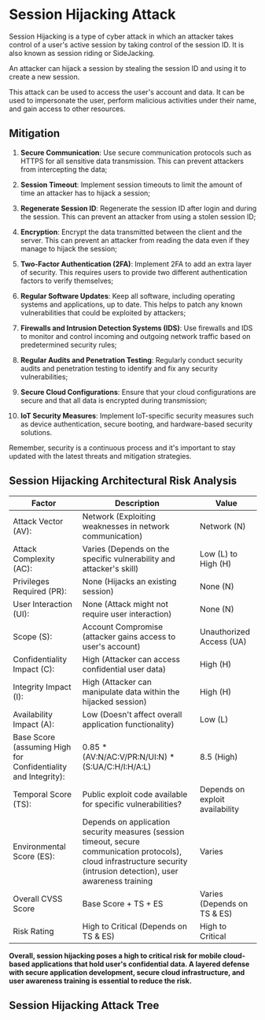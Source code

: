 # Session Hijacking Attack 

Session Hijacking is a type of cyber attack in which an attacker takes control of a user's active session by taking control of the session ID. It is also known as session riding or SideJacking. 

An attacker can hijack a session by stealing the session ID and using it to create a new session. 

This attack can be used to access the user's account and data. It can be used to impersonate the user, perform malicious activities under their name, and gain access to other resources.

## Mitigation

1. **Secure Communication**: Use secure communication protocols such as HTTPS for all sensitive data transmission. This can prevent attackers from intercepting the data;

2. **Session Timeout**: Implement session timeouts to limit the amount of time an attacker has to hijack a session;

3. **Regenerate Session ID**: Regenerate the session ID after login and during the session. This can prevent an attacker from using a stolen session ID;

4. **Encryption**: Encrypt the data transmitted between the client and the server. This can prevent an attacker from reading the data even if they manage to hijack the session;

5. **Two-Factor Authentication (2FA)**: Implement 2FA to add an extra layer of security. This requires users to provide two different authentication factors to verify themselves;

6. **Regular Software Updates**: Keep all software, including operating systems and applications, up to date. This helps to patch any known vulnerabilities that could be exploited by attackers;

7. **Firewalls and Intrusion Detection Systems (IDS)**: Use firewalls and IDS to monitor and control incoming and outgoing network traffic based on predetermined security rules;

8. **Regular Audits and Penetration Testing**: Regularly conduct security audits and penetration testing to identify and fix any security vulnerabilities;

9. **Secure Cloud Configurations**: Ensure that your cloud configurations are secure and that all data is encrypted during transmission;

10. **IoT Security Measures**: Implement IoT-specific security measures such as device authentication, secure booting, and hardware-based security solutions.

Remember, security is a continuous process and it's important to stay updated with the latest threats and mitigation strategies.

## Session Hijacking Architectural Risk Analysis

| **Factor**                                                      | **Description**                                                                                                                                                                | **Value**                                     |
|-----------------------------------------------------------------|--------------------------------------------------------------------------------------------------------------------------------------------------------------------------------|-----------------------------------------------|
| Attack   Vector (AV):                                           | Network   (Exploiting weaknesses in network communication)                                                                                                                     | Network   (N)                                 |
| Attack   Complexity (AC):                                       | Varies   (Depends on the specific vulnerability and attacker's skill)                                                                                                          |         Low (L) to High (H)                   |
| Privileges   Required (PR):                                     | None   (Hijacks an existing session)                                                                                                                                           | None   (N)                                    |
| User   Interaction (UI):                                        | None   (Attack might not require user interaction)                                                                                                                             | None   (N)                                    |
| Scope   (S):                                                    | Account   Compromise (attacker gains access to user's account)                                                                                                                 |         Unauthorized Access (UA)              |
| Confidentiality   Impact (C):                                   | High   (Attacker can access confidential user data)                                                                                                                            | High   (H)                                    |
| Integrity   Impact (I):                                         | High   (Attacker can manipulate data within the hijacked session)                                                                                                              | High   (H)                                    |
| Availability   Impact (A):                                      | Low   (Doesn't affect overall application functionality)                                                                                                                       | Low   (L)                                     |
| Base   Score (assuming High for Confidentiality and Integrity): | 0.85   * (AV:N/AC:V/PR:N/UI:N) * (S:UA/C:H/I:H/A:L)                                                                                                                            | 8.5   (High)                                  |
| Temporal   Score (TS):                                          | Public   exploit code available for specific vulnerabilities?                                                                                                                  |         Depends on exploit availability       |
| Environmental   Score (ES):                                     | Depends   on application security measures (session timeout, secure communication   protocols), cloud infrastructure security (intrusion detection), user   awareness training | Varies                                        |
| Overall   CVSS Score                                            | Base   Score + TS + ES                                                                                                                                                         |         Varies (Depends on TS & ES)           |
| Risk   Rating                                                   | High   to Critical (Depends on TS & ES)                                                                                                                                        | High   to Critical                            |

**Overall, session hijacking poses a high to critical risk for mobile cloud-based applications that hold user's confidential data. A layered defense with secure application development, secure cloud infrastructure, and user awareness training is essential to reduce the risk.**

## Session Hijacking Attack Tree
